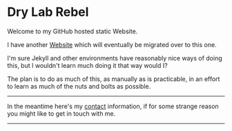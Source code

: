 Dry Lab Rebel
=============

Welcome to my GitHub hosted static Website.

I have another [Website](https://www.geoffreyenglish.wordpress.com) which will eventually be migrated over to this one.

I'm sure Jekyll and other environments have reasonably nice ways of doing this, but I wouldn't learn much doing it that
way would I?

The plan is to do as much of this, as manually as is practicable, in an effort to learn as much of the nuts and bolts as
possible.

---

In the meantime here's my [contact](/NameAndContactDetails.Rmd) information, if for some strange reason you might like to get in touch with me.

--- 
